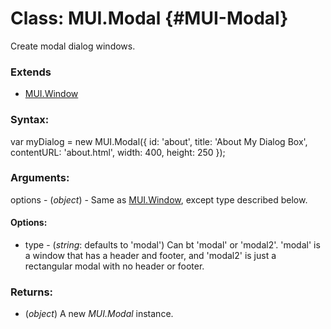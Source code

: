 Class: MUI.Modal {#MUI-Modal}
=============================

Create modal dialog windows.

### Extends

* [MUI.Window][]

### Syntax:

 var myDialog = new MUI.Modal({
			id: 'about',
			title: 'About My Dialog Box',
			contentURL: 'about.html',
			width: 400,
			height: 250
		});

### Arguments:

options - (*object*) - Same as [MUI.Window][], except type described below.

#### Options:

* type 			- (*string*: defaults to 'modal') Can bt 'modal' or 'modal2'.  'modal' is a window that has a header and footer, and 'modal2' is just a rectangular modal with no header or footer.

### Returns:

* (*object*) A new *MUI.Modal* instance.

[MUI.Window]: /core/Window
